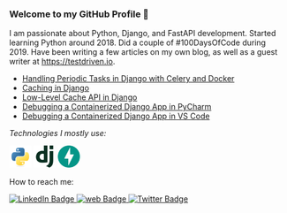 ### Welcome to my GitHub Profile 👋



I am passionate about Python, Django, and FastAPI development. Started learning Python around 2018. Did a couple of #100DaysOfCode during 2019. Have been writing a few articles on my own blog, as well as a guest writer at https://testdriven.io.

- [Handling Periodic Tasks in Django with Celery and Docker](https://testdriven.io/blog/django-celery-periodic-tasks/)
- [Caching in Django](https://testdriven.io/blog/django-caching/)
- [Low-Level Cache API in Django](https://testdriven.io/blog/django-low-level-cache/)
- [Debugging a Containerized Django App in PyCharm](https://testdriven.io/blog/django-debugging-pycharm/)
- [Debugging a Containerized Django App in VS Code](https://testdriven.io/blog/django-debugging-vs-code/)

*Technologies I mostly use:*
<div>
  <img src=https://github.com/devicons/devicon/blob/master/icons/python/python-original.svg title="Python" alt="Python" width="40" height="40" />
  <img src=https://github.com/devicons/devicon/blob/master/icons/django/django-plain.svg title="Django" alt="Django" width="40" height="40" />
  <img src=https://github.com/devicons/devicon/blob/master/icons/fastapi/fastapi-original.svg title="Django" alt="Django" width="40" height="40" />
  
</div>
<p></p>
How to reach me:
<p></p>
<div id="badges">
  <a href="https://www.linkedin.com/in/j-oeriksson/">
    <img src="https://img.shields.io/badge/LinkedIn-blue?style=for-the-badge&logo=linkedin&logoColor=white" alt="LinkedIn Badge"/>
  </a>
  
  <a href="https://joeriksson.io">
    <img src="https://img.shields.io/badge/blog-red?style=for-the-badge&logo=web&logoColor=white" alt="web Badge"/>
  </a>
  
  
  <a href="https://twitter.com/Wildvasa">
    <img src="https://img.shields.io/badge/Twitter-blue?style=for-the-badge&logo=twitter&logoColor=white" alt="Twitter Badge"/>
  </a>
</div>



<!--
**Joeriksson/joeriksson** is a ✨ _special_ ✨ repository because its `README.md` (this file) appears on your GitHub profile.

Here are some ideas to get you started:

- 🔭 I’m currently working on ...
- 🌱 I’m currently learning ...
- 👯 I’m looking to collaborate on ...
- 🤔 I’m looking for help with ...
- 💬 Ask me about ...
- 📫 How to reach me: ...
- 😄 Pronouns: ...
- ⚡ Fun fact: ...
-->

